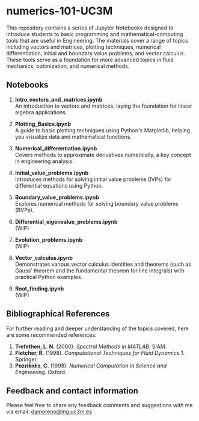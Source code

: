 # numerics-101-UC3M

This repository contains a series of Jupyter Notebooks designed to introduce students to basic programming and mathematical-computing tools that are useful in Engineering. The materials cover a range of topics including vectors and matrices, plotting techniques, numerical differentiation, initial and boundary value problems, and vector calculus. These tools serve as a foundation for more advanced topics in fluid mechanics, optimization, and numerical methods.

## Notebooks

1. **Intro_vectors_and_matrices.ipynb**  
   An introduction to vectors and matrices, laying the foundation for linear algebra applications.

2. **Plotting_Basics.ipynb**  
   A guide to basic plotting techniques using Python's Matplotlib, helping you visualize data and mathematical functions.

3. **Numerical_differentiation.ipynb**  
   Covers methods to approximate derivatives numerically, a key concept in engineering analysis.

4. **Initial_value_problems.ipynb**  
   Introduces methods for solving initial value problems (IVPs) for differential equations using Python.

5. **Boundary_value_problems.ipynb**   
   Explores numerical methods for solving boundary value problems (BVPs).

6. **Differential_eigenvalue_problems.ipynb**  
   (WIP)

7. **Evolution_problems.ipynb**  
   (WIP)

8. **Vector_calculus.ipynb**  
   Demonstrates various vector calculus identities and theorems (such as Gauss’ theorem and the fundamental theorem for line integrals) with practical Python examples.

9. **Root_finding.ipynb**  
   (WIP)

## Bibliographical References

For further reading and deeper understanding of the topics covered, here are some recommended references:

1. **Trefethen, L. N.** (2000). *Spectral Methods in MATLAB*. SIAM.     
2. **Fletcher, R.** (1998). *Computational Techniques for Fluid Dynamics 1*. Springer.     
3. **Pozrikidis, C.** (1998). *Numerical Computation in Science and Engineering*. Oxford.  

## Feedback and contact information

Please feel free to share any feedback comments and suggestions with me via email: damoreno@ing.uc3m.es
